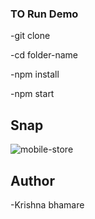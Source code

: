 

### TO Run Demo

-git clone <repo>

-cd folder-name

-npm install 

-npm start


## Snap 

![mobile-store](https://user-images.githubusercontent.com/24426690/56097200-cb823600-5f0e-11e9-98ff-427960a774bc.png)



## Author

-Krishna bhamare